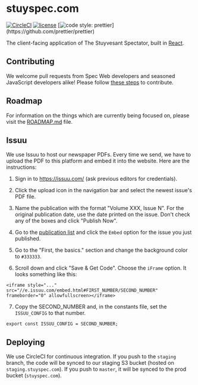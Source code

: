 # stuyspec.com
[![CircleCI](https://img.shields.io/circleci/project/github/RedSparr0w/node-csgo-parser.svg)]()
[![license](https://img.shields.io/github/license/mashape/apistatus.svg)]()
[![code style: prettier](https://img.shields.io/badge/code_style-prettier-ff69b4.svg?)](https://github.com/prettier/prettier)

The client-facing application of The Stuyvesant Spectator, built in [React](https://github.com/facebook/react).

## Contributing

We welcome pull requests from Spec Web developers and seasoned JavaScript developers alike! Please follow [these steps](CONTRIBUTING.md) to contribute.

## Roadmap

For information on the things which are currently being focused on, please visit the [ROADMAP.md](ROADMAP.md) file.

## Issuu

We use Issuu to host our newspaper PDFs. Every time we send, we have to upload the PDF to this platform and embed it into the website. Here are the instructions:

1. Sign in to <https://issuu.com/> (ask previous editors for credentials).

2. Click the upload icon in the navigation bar and select the newest issue's PDF file. 

3. Name the publication with the format "Volume XXX, Issue N". For the original publication date, use the date printed on the issue. Don't check any of the boxes and click "Publish Now".

4. Go to the [publication list](https://issuu.com/home/publications) and click the `Embed` option for the issue you just published.

5. Go to the "First, the basics." section and change the background color to `#333333`.

6. Scroll down and click "Save & Get Code". Choose the `iFrame` option. It looks something like this:
```
<iframe style="..." src="//e.issuu.com/embed.html#FIRST_NUMBER/SECOND_NUMBER" frameborder="0" allowfullscreen></iframe>
```

7. Copy the SECOND\_NUMBER and, in the constants file, set the `ISSUU_CONFIG` to that number.
```
export const ISSUU_CONFIG = SECOND_NUMBER;
```

## Deploying

We use CircleCI for continuous integration. If you push to the `staging` branch, the code will be synced to our staging S3 bucket (hosted on `staging.stuyspec.com`). If you push to `master`, it will be synced to the prod bucket (`stuyspec.com`).

